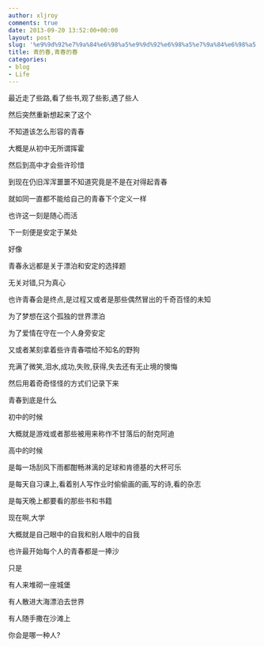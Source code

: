 ```yaml
---
author: xljroy
comments: true
date: 2013-09-20 13:52:00+00:00
layout: post
slug: '%e9%9d%92%e7%9a%84%e6%98%a5%e9%9d%92%e6%98%a5%e7%9a%84%e6%98%a5'
title: 青的春,青春的春
categories:
- blog
- Life
---
```


最近走了些路,看了些书,观了些影,遇了些人


然后突然重新想起来了这个




不知道该怎么形容的青春







大概是从初中无所谓挥霍




然后到高中才会些许珍惜




到现在仍旧浑浑噩噩不知道究竟是不是在对得起青春




就如同一直都不能给自己的青春下个定义一样




也许这一刻是随心而活




下一刻便是安定于某处




好像




青春永远都是关于漂泊和安定的选择题




无关对错,只为真心




也许青春会是终点,是过程又或者是那些偶然冒出的千奇百怪的未知




为了梦想在这个孤独的世界漂泊




为了爱情在守在一个人身旁安定




又或者某刻拿着些许青春喂给不知名的野狗







充满了微笑,泪水,成功,失败,获得,失去还有无止境的懊悔




然后用着奇奇怪怪的方式们记录下来




青春到底是什么




初中的时候




大概就是游戏或者那些被用来称作不甘落后的耐克阿迪




高中的时候




是每一场刮风下雨都酣畅淋漓的足球和肯德基的大杯可乐




是每天自习课上,看着别人写作业时偷偷画的画,写的诗,看的杂志




是每天晚上都要看的那些书和书籍




现在啊,大学




大概就是自己眼中的自我和别人眼中的自我







也许最开始每个人的青春都是一捧沙




只是




有人来堆砌一座城堡




有人散进大海漂泊去世界




有人随手撒在沙滩上







你会是哪一种人?
